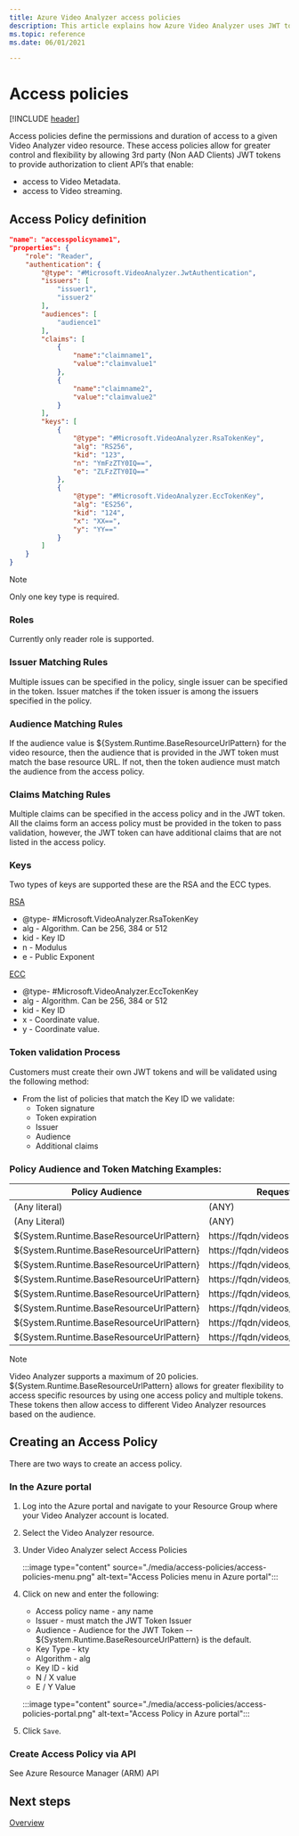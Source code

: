 ```yaml
---
title: Azure Video Analyzer access policies
description: This article explains how Azure Video Analyzer uses JWT tokens in access policies to secure videos. 
ms.topic: reference
ms.date: 06/01/2021

---
```


# Access policies

[!INCLUDE [header](includes/edge-env.md)]

Access policies define the permissions and duration of access to a given Video Analyzer video resource. These access policies allow for greater control and flexibility by allowing 3rd party (Non AAD Clients) JWT tokens to provide authorization to client API’s that enable: 

- access to Video Metadata. 
- access to Video streaming. 

## Access Policy definition

```json
"name": "accesspolicyname1", 
"properties": { 
    "role": "Reader", 
    "authentication": { 
        "@type": "#Microsoft.VideoAnalyzer.JwtAuthentication", 
        "issuers": [ 
            "issuer1", 
            "issuer2" 
        ], 
        "audiences": [ 
            "audience1" 
        ], 
        "claims": [ 
            { 
                "name":"claimname1", 
                "value":"claimvalue1" 
            }, 
            { 
                "name":"claimname2", 
                "value":"claimvalue2" 
            } 
        ], 
        "keys": [ 
            { 
                "@type": "#Microsoft.VideoAnalyzer.RsaTokenKey", 
                "alg": "RS256", 
                "kid": "123", 
                "n": "YmFzZTY0IQ==", 
                "e": "ZLFzZTY0IQ==" 
            }, 
            { 
                "@type": "#Microsoft.VideoAnalyzer.EccTokenKey", 
                "alg": "ES256", 
                "kid": "124", 
                "x": "XX==", 
                "y": "YY==" 
            } 
        ] 
    } 
} 
```

> [!NOTE] 
> Only one key type is required. 

### Roles

Currently only reader role is supported.

### Issuer Matching Rules

Multiple issues can be specified in the policy, single issuer can be specified in the token.  Issuer matches if the token issuer is among the issuers specified in the policy.

### Audience Matching Rules

If the audience value is ${System.Runtime.BaseResourceUrlPattern} for the video resource, then the audience that is provided in the JWT token must match the base resource URL. If not, then the token audience must match the audience from the access policy.

### Claims Matching Rules

Multiple claims can be specified in the access policy and in the JWT token.  All the claims form an access policy must be provided in the token to pass validation, however, the JWT token can have additional claims that are not listed in the access policy.

### Keys

Two types of keys are supported these are the RSA and the ECC types.

[RSA](https://wikipedia.org/wiki/RSA_(cryptosystem))

* @type- \#Microsoft.VideoAnalyzer.RsaTokenKey
* alg - Algorithm.  Can be 256, 384 or 512 
* kid - Key ID
* n - Modulus
* e - Public Exponent 

[ECC](https://wikipedia.org/wiki/Elliptic-curve_cryptography)        

* @type- \#Microsoft.VideoAnalyzer.EccTokenKey
* alg - Algorithm.  Can be 256, 384 or 512
* kid - Key ID
* x - Coordinate value.
* y - Coordinate value.

### Token validation Process

Customers must create their own JWT tokens and will be validated using the following method:

- From the list of policies that match the Key ID we validate:
  - Token signature
  - Token expiration
  - Issuer
  - Audience
  - Additional claims

### Policy Audience and Token Matching Examples:

| **Policy Audience**                      | Requested URL                         | Token URL                            | Result |
| ---------------------------------------- | ------------------------------------- | ------------------------------------ | ------ |
| (Any literal)                            | (ANY)                                 | (Match)                              | Grant  |
| (Any Literal)                            | (ANY)                                 | (Not Match)                          | Deny   |
| ${System.Runtime.BaseResourceUrlPattern} | https://fqdn/videos                   | https://fqdn/videos/*                | Grant  |
| ${System.Runtime.BaseResourceUrlPattern} | https://fqdn/videos                   | https://fqdn/videos/{videoName}      | Deny   |
| ${System.Runtime.BaseResourceUrlPattern} | https://fqdn/videos/{videoName}       | https://fqdn/vid*                    | Grant  |
| ${System.Runtime.BaseResourceUrlPattern} | https://fqdn/videos/{videoName}       | https://fqdn/videos/*                | Grant  |
| ${System.Runtime.BaseResourceUrlPattern} | https://fqdn/videos/{videoName}       | https://fqdn/videos/{baseVideoName}* | Grant  |
| ${System.Runtime.BaseResourceUrlPattern} | https://fqdn/videos/{videoName}       | https://fqdn/videos/{videoName}      | Grant  |
| ${System.Runtime.BaseResourceUrlPattern} | https://fqdn/videos/{videoName}Suffix | https://fqdn/videos/{videoName}      | Deny   |
| ${System.Runtime.BaseResourceUrlPattern} | https://fqdn/videos/{otherVideoName}  | https://fqdn/videos/{videoName}      | Deny   |

> [!NOTE]  
> Video Analyzer supports a maximum of 20 policies.  ${System.Runtime.BaseResourceUrlPattern} allows for greater flexibility to access specific resources by using one access policy and multiple tokens.  These tokens then allow access to different Video Analyzer resources based on the audience. 

## Creating an Access Policy

There are two ways to create an access policy.

### In the Azure portal

1. Log into the Azure portal and navigate to your Resource Group where your Video Analyzer account is located.
2. Select the Video Analyzer resource.
3. Under Video Analyzer select Access Policies

   :::image type="content" source="./media/access-policies/access-policies-menu.png" alt-text="Access Policies menu in Azure portal":::
4. Click on new and enter the following:

   - Access policy name - any name
   - Issuer - must match the JWT Token Issuer 
   - Audience - Audience for the JWT Token -- ${System.Runtime.BaseResourceUrlPattern} is the default. 
   - Key Type - kty 
   - Algorithm - alg
   - Key ID - kid 
   - N / X value 
   - E / Y Value 

   :::image type="content" source="./media/access-policies/access-policies-portal.png" alt-text="Access Policy in Azure portal":::
5. Click `Save`.

### Create Access Policy via API

See Azure Resource Manager (ARM) API 

## Next steps

[Overview](../overview.md)
